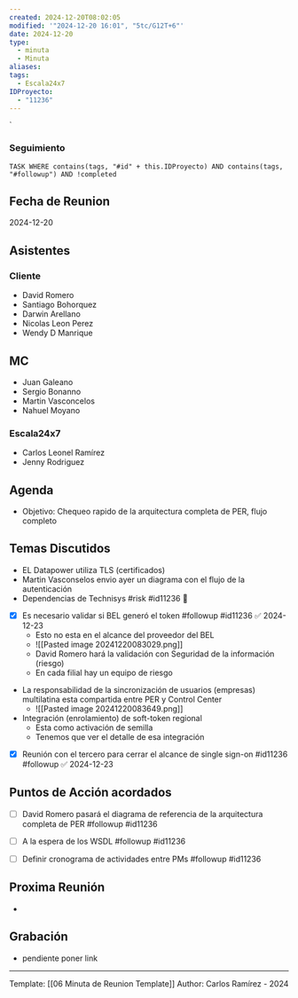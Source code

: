 ```yaml
---
created: 2024-12-20T08:02:05
modified: '"2024-12-20 16:01", "5tc/G12T+6"'
date: 2024-12-20
type:
  - minuta
  - Minuta
aliases: 
tags:
  - Escala24x7
IDProyecto:
  - "11236"
---
```


`

### Seguimiento


 ```dataview
TASK WHERE contains(tags, "#id" + this.IDProyecto) AND contains(tags, "#followup") AND !completed
```


## Fecha de Reunion
2024-12-20

## Asistentes

### Cliente
* David Romero
* Santiago Bohorquez
* Darwin Arellano
* Nicolas Leon Perez
* Wendy D Manrique

## MC
- Juan Galeano
- Sergio Bonanno
- Martin Vasconcelos
- Nahuel Moyano
### Escala24x7
- Carlos Leonel Ramírez
- Jenny Rodriguez 

## Agenda
* Objetivo: Chequeo rapido de la arquitectura completa de PER, flujo completo
## Temas Discutidos
*  EL Datapower utiliza TLS (certificados)
* Martin Vasconselos envio ayer un diagrama con el flujo de la autenticación
* Dependencias de Technisys #risk #id11236 🚩 
* [x] Es necesario validar si BEL generó el token #followup #id11236 ✅ 2024-12-23
	- Esto no esta en el alcance del proveedor del BEL
	- ![[Pasted image 20241220083029.png]]
	- David Romero hará la validación con Seguridad de la información (riesgo)
	- En cada filial hay un equipo de riesgo
- La responsabilidad de la sincronización de usuarios (empresas) multilatina esta compartida entre PER y Control Center
	- ![[Pasted image 20241220083649.png]]
- Integración (enrolamiento) de soft-token regional
	- Esta como activación de semilla
	- Tenemos que ver el detalle de esa integración
- [x] Reunión con el tercero para cerrar el alcance de single sign-on #id11236 #followup ✅ 2024-12-23

## Puntos de Acción acordados
- [ ] David Romero pasará el diagrama de referencia de la arquitectura completa de PER #followup #id11236
- [ ] A la espera de los WSDL #followup #id11236
- [ ] Definir cronograma de actividades entre PMs #followup #id11236 





## Proxima Reunión
*   

## Grabación
- pendiente poner link
---
Template: [[06 Minuta de Reunion Template]]
Author: Carlos Ramírez - 2024
